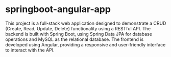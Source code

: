 # springboot-angular-app
This project is a full-stack web application designed to demonstrate a CRUD (Create, Read, Update, Delete) functionality using a RESTful API. The backend is built with Spring Boot, using Spring Data JPA for database operations and MySQL as the relational database. The frontend is developed using Angular, providing a responsive and user-friendly interface to interact with the API.
